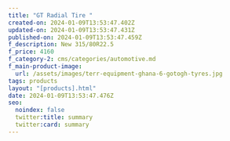 ```yaml
---
title: "GT Radial Tire "
created-on: 2024-01-09T13:53:47.402Z
updated-on: 2024-01-09T13:53:47.431Z
published-on: 2024-01-09T13:53:47.459Z
f_description: New 315/80R22.5
f_price: 4160
f_category-2: cms/categories/automotive.md
f_main-product-image:
  url: /assets/images/terr-equipment-ghana-6-gotogh-tyres.jpg
tags: products
layout: "[products].html"
date: 2024-01-09T13:53:47.476Z
seo:
  noindex: false
  twitter:title: summary
  twitter:card: summary
---
```

